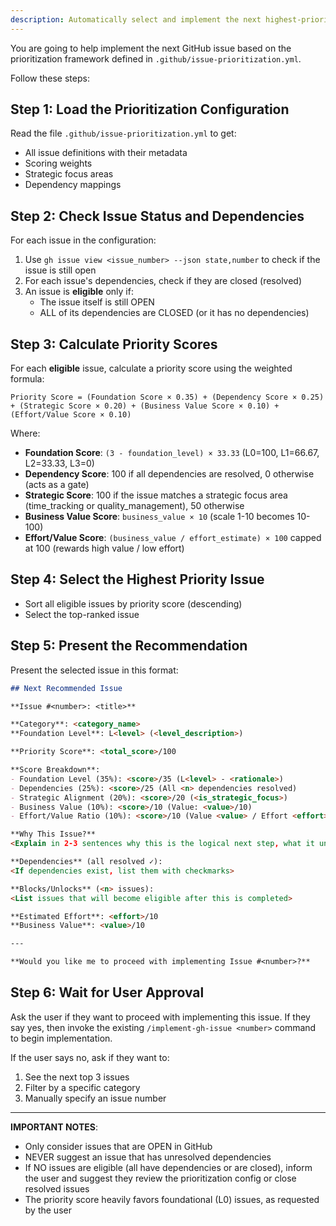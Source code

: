 ```yaml
---
description: Automatically select and implement the next highest-priority GitHub issue based on the prioritization framework
---
```


You are going to help implement the next GitHub issue based on the prioritization framework defined in `.github/issue-prioritization.yml`.

Follow these steps:

## Step 1: Load the Prioritization Configuration
Read the file `.github/issue-prioritization.yml` to get:
- All issue definitions with their metadata
- Scoring weights
- Strategic focus areas
- Dependency mappings

## Step 2: Check Issue Status and Dependencies
For each issue in the configuration:
1. Use `gh issue view <issue_number> --json state,number` to check if the issue is still open
2. For each issue's dependencies, check if they are closed (resolved)
3. An issue is **eligible** only if:
   - The issue itself is still OPEN
   - ALL of its dependencies are CLOSED (or it has no dependencies)

## Step 3: Calculate Priority Scores
For each **eligible** issue, calculate a priority score using the weighted formula:

```
Priority Score = (Foundation Score × 0.35) + (Dependency Score × 0.25) + (Strategic Score × 0.20) + (Business Value Score × 0.10) + (Effort/Value Score × 0.10)
```

Where:
- **Foundation Score**: `(3 - foundation_level) × 33.33` (L0=100, L1=66.67, L2=33.33, L3=0)
- **Dependency Score**: 100 if all dependencies are resolved, 0 otherwise (acts as a gate)
- **Strategic Score**: 100 if the issue matches a strategic focus area (time_tracking or quality_management), 50 otherwise
- **Business Value Score**: `business_value × 10` (scale 1-10 becomes 10-100)
- **Effort/Value Score**: `(business_value / effort_estimate) × 100` capped at 100 (rewards high value / low effort)

## Step 4: Select the Highest Priority Issue
- Sort all eligible issues by priority score (descending)
- Select the top-ranked issue

## Step 5: Present the Recommendation
Present the selected issue in this format:

```markdown
## Next Recommended Issue

**Issue #<number>: <title>**

**Category**: <category_name>
**Foundation Level**: L<level> (<level_description>)

**Priority Score**: <total_score>/100

**Score Breakdown**:
- Foundation Level (35%): <score>/35 (L<level> - <rationale>)
- Dependencies (25%): <score>/25 (All <n> dependencies resolved)
- Strategic Alignment (20%): <score>/20 (<is_strategic_focus>)
- Business Value (10%): <score>/10 (Value: <value>/10)
- Effort/Value Ratio (10%): <score>/10 (Value <value> / Effort <effort> = <ratio>)

**Why This Issue?**
<Explain in 2-3 sentences why this is the logical next step, what it unlocks, and how it builds on existing foundation>

**Dependencies** (all resolved ✓):
<If dependencies exist, list them with checkmarks>

**Blocks/Unlocks** (<n> issues):
<List issues that will become eligible after this is completed>

**Estimated Effort**: <effort>/10
**Business Value**: <value>/10

---

**Would you like me to proceed with implementing Issue #<number>?**
```

## Step 6: Wait for User Approval
Ask the user if they want to proceed with implementing this issue. If they say yes, then invoke the existing `/implement-gh-issue <number>` command to begin implementation.

If the user says no, ask if they want to:
1. See the next top 3 issues
2. Filter by a specific category
3. Manually specify an issue number

---

**IMPORTANT NOTES**:
- Only consider issues that are OPEN in GitHub
- NEVER suggest an issue that has unresolved dependencies
- If NO issues are eligible (all have dependencies or are closed), inform the user and suggest they review the prioritization config or close resolved issues
- The priority score heavily favors foundational (L0) issues, as requested by the user
